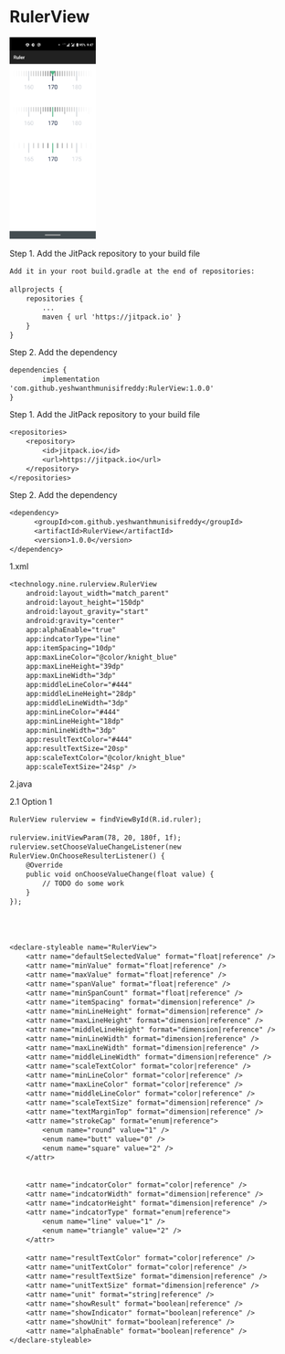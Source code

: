 # RulerView


<img src="/RulerView.png" style="width: 30%;">


Step 1. Add the JitPack repository to your build file

    Add it in your root build.gradle at the end of repositories:

    allprojects {
		repositories {
			...
			maven { url 'https://jitpack.io' }
		}
	}

Step 2. Add the dependency

    dependencies {
	        implementation 'com.github.yeshwanthmunisifreddy:RulerView:1.0.0'
    }
    

Step 1. Add the JitPack repository to your build file

    <repositories>
		<repository>
		    <id>jitpack.io</id>
		    <url>https://jitpack.io</url>
		</repository>
	</repositories>
	
Step 2. Add the dependency

	<dependency>
	      <groupId>com.github.yeshwanthmunisifreddy</groupId>
	      <artifactId>RulerView</artifactId>
	      <version>1.0.0</version>
    </dependency>



1.xml

    <technology.nine.rulerview.RulerView
        android:layout_width="match_parent"
        android:layout_height="150dp"
        android:layout_gravity="start"
        android:gravity="center"
        app:alphaEnable="true"
        app:indcatorType="line"
        app:itemSpacing="10dp"
        app:maxLineColor="@color/knight_blue"
        app:maxLineHeight="39dp"
        app:maxLineWidth="3dp"
        app:middleLineColor="#444"
        app:middleLineHeight="28dp"
        app:middleLineWidth="3dp"
        app:minLineColor="#444"
        app:minLineHeight="18dp"
        app:minLineWidth="3dp"
        app:resultTextColor="#444"
        app:resultTextSize="20sp"
        app:scaleTextColor="@color/knight_blue"
        app:scaleTextSize="24sp" />

2.java 

2.1 Option 1

    RulerView rulerview = findViewById(R.id.ruler);
   
    rulerview.initViewParam(78, 20, 180f, 1f);
    rulerview.setChooseValueChangeListener(new RulerView.OnChooseResulterListener() {
        @Override
        public void onChooseValueChange(float value) {
            // TODO do some work
        }
    });
    
    


    <declare-styleable name="RulerView">
        <attr name="defaultSelectedValue" format="float|reference" />
        <attr name="minValue" format="float|reference" />
        <attr name="maxValue" format="float|reference" />
        <attr name="spanValue" format="float|reference" />
        <attr name="minSpanCount" format="float|reference" />
        <attr name="itemSpacing" format="dimension|reference" />
        <attr name="minLineHeight" format="dimension|reference" />
        <attr name="maxLineHeight" format="dimension|reference" />
        <attr name="middleLineHeight" format="dimension|reference" />
        <attr name="minLineWidth" format="dimension|reference" />
        <attr name="maxLineWidth" format="dimension|reference" />
        <attr name="middleLineWidth" format="dimension|reference" />
        <attr name="scaleTextColor" format="color|reference" />
        <attr name="minLineColor" format="color|reference" />
        <attr name="maxLineColor" format="color|reference" />
        <attr name="middleLineColor" format="color|reference" />
        <attr name="scaleTextSize" format="dimension|reference" />
        <attr name="textMarginTop" format="dimension|reference" />
        <attr name="strokeCap" format="enum|reference">
            <enum name="round" value="1" />
            <enum name="butt" value="0" />
            <enum name="square" value="2" />
        </attr>


        <attr name="indcatorColor" format="color|reference" />
        <attr name="indcatorWidth" format="dimension|reference" />
        <attr name="indcatorHeight" format="dimension|reference" />
        <attr name="indcatorType" format="enum|reference">
            <enum name="line" value="1" />
            <enum name="triangle" value="2" />
        </attr>

        <attr name="resultTextColor" format="color|reference" />
        <attr name="unitTextColor" format="color|reference" />
        <attr name="resultTextSize" format="dimension|reference" />
        <attr name="unitTextSize" format="dimension|reference" />
        <attr name="unit" format="string|reference" />
        <attr name="showResult" format="boolean|reference" />
        <attr name="showIndicator" format="boolean|reference" />
        <attr name="showUnit" format="boolean|reference" />
        <attr name="alphaEnable" format="boolean|reference" />
    </declare-styleable>
